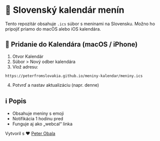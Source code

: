 # 📅 Slovenský kalendár menín

Tento repozitár obsahuje `.ics` súbor s meninami na Slovensku. Možno ho pripojiť priamo do macOS alebo iOS kalendára.

## 🔗 Pridanie do Kalendára (macOS / iPhone)
1. Otvor Kalendár
2. Súbor > Nový odber kalendára
3. Vlož adresu:
```
https://peterfromslovakia.github.io/meniny-kalendar/meniny.ics
```
4. Potvrď a nastav aktualizáciu (napr. denne)

## ℹ️ Popis
- Obsahuje meniny s emoji
- Notifikácia 1 hodinu pred
- Funguje aj ako „webcal“ linka

Vytvoril s ❤️ [Peter Obala](https://github.com/peterfromslovakia)
